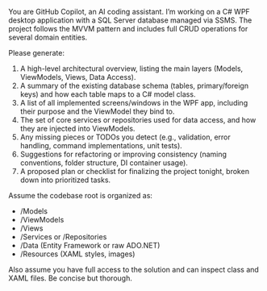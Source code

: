 You are GitHub Copilot, an AI coding assistant. I’m working on a C# WPF desktop application with a SQL Server database managed via SSMS. The project follows the MVVM pattern and includes full CRUD operations for several domain entities. 

Please generate:
1. A high-level architectural overview, listing the main layers (Models, ViewModels, Views, Data Access).
2. A summary of the existing database schema (tables, primary/foreign keys) and how each table maps to a C# model class.
3. A list of all implemented screens/windows in the WPF app, including their purpose and the ViewModel they bind to.
4. The set of core services or repositories used for data access, and how they are injected into ViewModels.
5. Any missing pieces or TODOs you detect (e.g., validation, error handling, command implementations, unit tests).
6. Suggestions for refactoring or improving consistency (naming conventions, folder structure, DI container usage).
7. A proposed plan or checklist for finalizing the project tonight, broken down into prioritized tasks.

Assume the codebase root is organized as:
- /Models
- /ViewModels
- /Views
- /Services or /Repositories
- /Data (Entity Framework or raw ADO.NET)
- /Resources (XAML styles, images)

Also assume you have full access to the solution and can inspect class and XAML files. Be concise but thorough.
